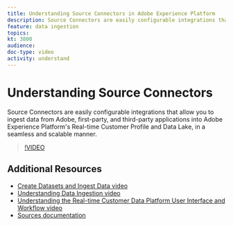 ```yaml
---
title: Understanding Source Connectors in Adobe Experience Platform
description: Source Connectors are easily configurable integrations that allow you to ingest data from Adobe, first-party, and third-party applications into Adobe Experience Platform's Real-time Customer Profile and Data Lake, in a seamless and scalable manner.
feature: data ingestion
topics:
kt: 3800
audience: 
doc-type: video
activity: understand
---
```


# Understanding Source Connectors

Source Connectors are easily configurable integrations that allow you to ingest data from Adobe, first-party, and third-party applications into Adobe Experience Platform's Real-time Customer Profile and Data Lake, in a seamless and scalable manner.

>[!VIDEO](https://video.tv.adobe.com/v/29694?quality=12&enable10seconds=on&speedcontrol=on)

## Additional Resources

* [Create Datasets and Ingest Data video](create-datasets-and-ingest-data.md)
* [Understanding Data Ingestion video](understanding-data-ingestion.md)
* [Understanding the Real-time Customer Data Platform User Interface and Workflow video](../rtcdp/understanding-the-real-time-customer-data-platform-user-interface.md)
* [Sources documentation](https://www.adobe.io/apis/experienceplatform/home/data-ingestion/data-ingestion-services.html#!api-specification/markdown/narrative/technical_overview/acp_connectors_overview/acp-connectors-overview.md)
